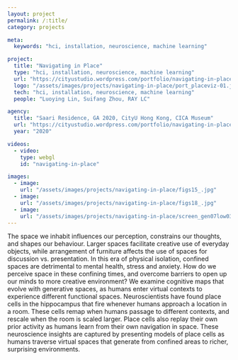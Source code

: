```yaml
---
layout: project
permalink: /:title/
category: projects

meta:
  keywords: "hci, installation, neuroscience, machine learning"

project:
  title: "Navigating in Place"
  type: "hci, installation, neuroscience, machine learning"
  url: "https://cityustudio.wordpress.com/portfolio/navigating-in-place/"
  logo: "/assets/images/projects/navigating-in-place/port_placeviz-01.jpg"
  tech: "hci, installation, neuroscience, machine learning"
  people: "Luoying Lin, Suifang Zhou, RAY LC"

agency:
  title: "Saari Residence, GA 2020, CityU Hong Kong, CICA Museum"
  url: "https://cityustudio.wordpress.com/portfolio/navigating-in-place/"
  year: "2020"

videos:
  - video:
    type: webgl
    id: "navigating-in-place"

images:
  - image:
    url: "/assets/images/projects/navigating-in-place/figs15_.jpg"
  - image:
    url: "/assets/images/projects/navigating-in-place/figs18_.jpg"
  - image:
    url: "/assets/images/projects/navigating-in-place/screen_gen07low03.gif"
---
```

<p>The space we inhabit influences our perception, constrains our thoughts, and shapes our behaviour. Larger spaces facilitate creative use of everyday objects, while arrangement of furniture affects the use of spaces for discussion vs. presentation. In this era of physical isolation, confined spaces are detrimental to mental health, stress and anxiety. How do we perceive space in these confining times, and overcome barriers to open up our minds to more creative environment? We examine cognitive maps that evolve with generative spaces, as humans enter virtual contexts to experience different functional spaces. Neuroscientists have found place cells in the hippocampus that fire whenever humans approach a location in a room. These cells remap when humans passage to different contexts, and rescale when the room is scaled larger. Place cells also replay their own prior activity as humans learn from their own navigation in space. These neuroscience insights are captured by presenting models of place cells as humans traverse virtual spaces that generate from confined areas to richer, surprising environments.</p>